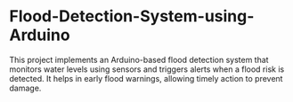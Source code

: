 # Flood-Detection-System-using-Arduino
This project implements an Arduino-based flood detection system that monitors water levels using sensors and triggers alerts when a flood risk is detected. It helps in early flood warnings, allowing timely action to prevent damage.
